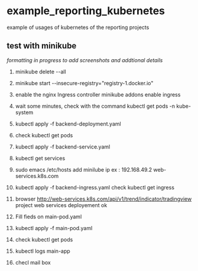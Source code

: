 # example_reporting_kubernetes
example of usages of kubernetes of the reporting projects

## test with minikube
*formatting in progress to add screenshots and addtional details*

1. minikube delete --all
2. minikube start --insecure-registry="registry-1.docker.io"

3. enable the nginx Ingress controller
minikube addons enable ingress

4. wait some minutes, check with the command
kubectl get pods -n kube-system

5. kubectl  apply -f backend-deployment.yaml 

6. check kubectl get pods

7. kubectl  apply -f backend-service.yaml

8. kubectl get services

9. sudo emacs /etc/hosts
add minilube ip 
ex : 192.168.49.2 web-services.k8s.com

10. kubectl  apply -f backend-ingress.yaml
check kubectl get ingress

11. browser http://web-services.k8s.com/api/v1/trend/indicator/tradingview
project web services deployement ok

11. Fill fieds on main-pod.yaml

12. kubectl apply -f main-pod.yaml

13. check kubectl get pods

14. kubectl logs main-app

15. checl mail box 
